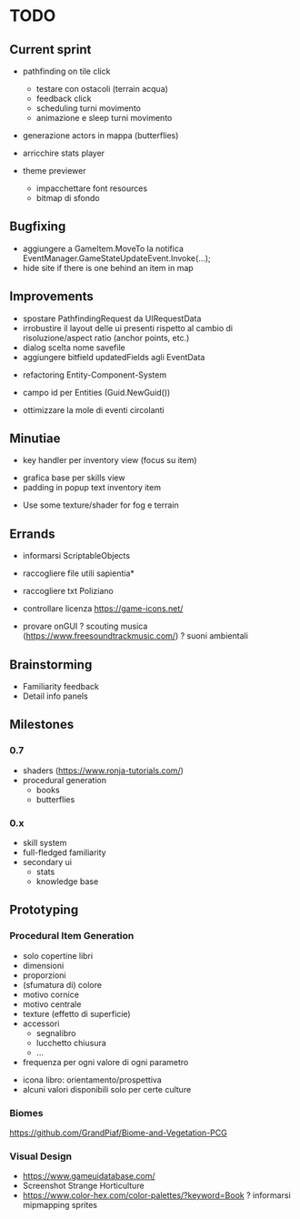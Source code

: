 # TODO

## Current sprint
- pathfinding on tile click
	- testare con ostacoli (terrain acqua)
	- feedback click
	- scheduling turni movimento
	- animazione e sleep turni movimento
- generazione actors in mappa (butterflies)
- arricchire stats player


- theme previewer
	- impacchettare font resources
	- bitmap di sfondo


## Bugfixing
- aggiungere a GameItem.MoveTo la notifica EventManager.GameStateUpdateEvent.Invoke(...);
- hide site if there is one behind an item in map


## Improvements
- spostare PathfindingRequest da UIRequestData
- irrobustire il layout delle ui presenti rispetto al cambio di risoluzione/aspect ratio (anchor points, etc.)
- dialog scelta nome savefile
- aggiungere bitfield updatedFields agli EventData

+ refactoring Entity-Component-System

- campo id per Entities (Guid.NewGuid())

+ ottimizzare la mole di eventi circolanti


## Minutiae
+ key handler per inventory view (focus su item)
- grafica base per skills view
- padding in popup text inventory item
+ Use some texture/shader for fog e terrain


## Errands
- informarsi ScriptableObjects
- raccogliere file utili sapientia*
- raccogliere txt Poliziano
- controllare licenza https://game-icons.net/

- provare onGUI
? scouting musica (https://www.freesoundtrackmusic.com/)
? suoni ambientali

## Brainstorming
- Familiarity feedback
- Detail info panels



## Milestones

### 0.7
- shaders (https://www.ronja-tutorials.com/)
- procedural generation
	- books
	- butterflies

### 0.x
- skill system
- full-fledged familiarity
- secondary ui
	- stats
	- knowledge base



## Prototyping
### Procedural Item Generation
- solo copertine libri
- dimensioni
- proporzioni
- (sfumatura di) colore
- motivo cornice
- motivo centrale
- texture (effetto di superficie)
- accessori
	- segnalibro
	- lucchetto chiusura
	- ...
- frequenza per ogni valore di ogni parametro

+ icona libro: orientamento/prospettiva
+ alcuni valori disponibili solo per certe culture

### Biomes
https://github.com/GrandPiaf/Biome-and-Vegetation-PCG 

### Visual Design
- https://www.gameuidatabase.com/
- Screenshot Strange Horticulture
- https://www.color-hex.com/color-palettes/?keyword=Book
? informarsi mipmapping sprites
